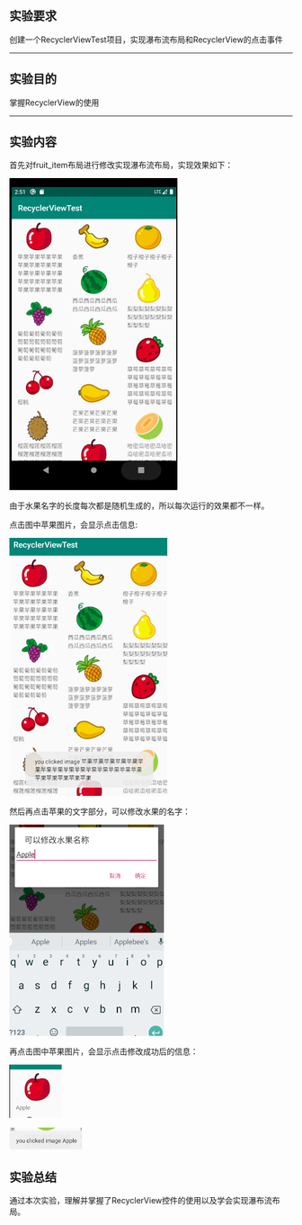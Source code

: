 ## 实验要求

创建一个RecyclerViewTest项目，实现瀑布流布局和RecyclerView的点击事件

------

## 实验目的

掌握RecyclerView的使用

------

## 实验内容

首先对fruit_item布局进行修改实现瀑布流布局，实现效果如下：

![Image](https://github.com/Small-Windmill/2018118118_Android/raw/master/RecyclerViewTest/Image/one.png)

由于水果名字的长度每次都是随机生成的，所以每次运行的效果都不一样。

点击图中苹果图片，会显示点击信息:

![Image](https://github.com/Small-Windmill/2018118118_Android/raw/master/RecyclerViewTest/Image/two.png)

然后再点击苹果的文字部分，可以修改水果的名字：

![Image](https://github.com/Small-Windmill/2018118118_Android/raw/master/RecyclerViewTest/Image/three.png)

再点击图中苹果图片，会显示点击修改成功后的信息：

![Image](https://github.com/Small-Windmill/2018118118_Android/raw/master/RecyclerViewTest/Image/four.png)

![Image](https://github.com/Small-Windmill/2018118118_Android/raw/master/RecyclerViewTest/Image/five.png)

## 实验总结

通过本次实验，理解并掌握了RecyclerView控件的使用以及学会实现瀑布流布局。